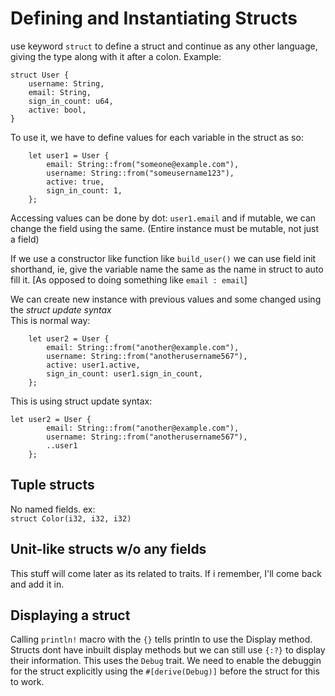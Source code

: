 # Defining and Instantiating Structs  

use keyword `struct` to define a struct and continue as any other language, giving the type along with it after a colon. Example:  
```
struct User {
    username: String,
    email: String,
    sign_in_count: u64,
    active: bool,
}
```
To use it, we have to define values for each variable in the struct as so:  
```
    let user1 = User {
        email: String::from("someone@example.com"),
        username: String::from("someusername123"),
        active: true,
        sign_in_count: 1,
    };
```

Accessing values can be done by dot: `user1.email` and if mutable, we can change the field using the same. (Entire instance must be mutable, not just a field)

If we use a constructor like function like `build_user()` we can use field init shorthand, ie, give the variable name the same as the name in struct to auto fill it. [As opposed to doing something like `email : email`]

We can create new instance with previous values and some changed using the _struct update syntax_  
This is normal way:  
```
    let user2 = User {
        email: String::from("another@example.com"),
        username: String::from("anotherusername567"),
        active: user1.active,
        sign_in_count: user1.sign_in_count,
    };
```

This is using struct update syntax:  
```
let user2 = User {
        email: String::from("another@example.com"),
        username: String::from("anotherusername567"),
        ..user1
    };
```

## Tuple structs  
No named fields. ex:  
`struct Color(i32, i32, i32)`  

## Unit-like structs w/o any fields  
This stuff will come later as its related to traits. 
If i remember, I'll come back and add it in. 

## Displaying a struct  
Calling `println!` macro with the `{}` tells println to use the Display method. Structs dont have inbuilt display methods but we can still use `{:?}` to display their information. This uses the `Debug` trait. 
We need to enable the debuggin for the struct explicitly using the `#[derive(Debug)]` before the struct for this to work.  


